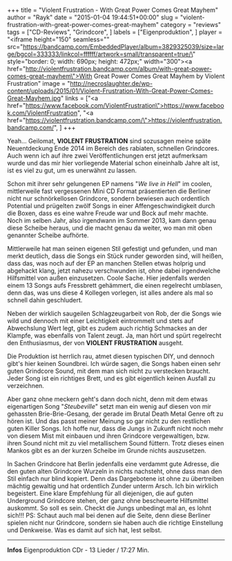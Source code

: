 +++
title = "Violent Frustration - With Great Power Comes Great Mayhem"
author = "Rayk"
date = "2015-01-04 19:44:51+00:00"
slug = "violent-frustration-with-great-power-comes-great-mayhem"
category = "reviews"
tags = ["CD-Reviews", "Grindcore", ]
labels = ["Eigenproduktion", ]
player = "<iframe height=\"150\" seamless=\"\" src=\"https://bandcamp.com/EmbeddedPlayer/album=3829325039/size=large/bgcol=333333/linkcol=ffffff/artwork=small/transparent=true/\" style=\"border: 0; width: 690px; height: 472px;\" width=\"300\"><a href=\"http://violentfrustration.bandcamp.com/album/with-great-power-comes-great-mayhem\">With Great Power Comes Great Mayhem by Violent Frustration</a></iframe>"
image = "http://necroslaughter.de/wp-content/uploads/2015/01/Violent-Frustration-With-Great-Power-Comes-Great-Mayhem.jpg"
links = ["<a href=\"https://www.facebook.com/ViolentFrustration\">https://www.facebook.com/ViolentFrustration</a>", "<a href=\"https://violentfrustration.bandcamp.com/\">https://violentfrustration.bandcamp.com/</a>", ]
+++

Yeah... Geilomat, **VIOLENT FRUSTRATION** sind sozusagen meine späte Neuentdeckung Ende 2014 im Bereich des rabiaten, schnellen Grindcores. Auch wenn ich auf ihre zwei Veröffentlichungen erst jetzt aufmerksam wurde und das mir hier vorliegende Material schon eineinhalb Jahre alt ist, ist es viel zu gut, um es unerwähnt zu lassen.

Schon mit ihrer sehr gelungenen EP namens "_We live in Hell_" im coolen, mittlerweile fast vergessenen Mini CD Format präsentierten die Berliner nicht nur schnörkellosen Grindcore, sondern bewiesen auch ordentlich Potential und prügelten zwölf Songs in einer Affengeschwindigkeit durch die Boxen, dass es eine wahre Freude war und Bock auf mehr machte. Noch im selben Jahr, also irgendwann im Sommer 2013, kam dann genau diese Scheibe heraus, und die macht genau da weiter, wo man mit oben genannter Scheibe aufhörte.

Mittlerweile hat man seinen eigenen Stil gefestigt und gefunden, und man merkt deutlich, dass die Songs ein Stück runder geworden sind, will heißen, dass das, was noch auf der EP an manchen Stellen etwas holprig und abgehackt klang, jetzt nahezu verschwunden ist, ohne dabei irgendwelche Hilfsmittel von außen einzusetzen. Coole Sache. Hier jedenfalls werden einem 13 Songs aufs Fressbrett gehämmert, die einen regelrecht umblasen, denn das, was uns diese 4 Kollegen vorlegen, ist alles andere als mal so schnell dahin geschludert.

Neben der wirklich saugeilen Schlagzeugarbeit von Rob, der die Songs wie wild und dennoch mit einer Leichtigkeit eintrommelt und stets auf Abwechslung Wert legt, gibt es zudem auch richtig Schmackes an der Klampfe, was ebenfalls von Talent zeugt. Ja, man hört und spürt regelrecht den Enthusiasmus, der von **VIOLENT FRUSTRATION** ausgeht.

Die Produktion ist herrlich rau, atmet diesen typischen DIY, und dennoch gibt's hier keinen Soundbrei. Ich würde sagen, die Songs haben einen sehr guten Grindcore Sound, mit dem man sich nicht zu verstecken braucht. Jeder Song ist ein richtiges Brett, und es gibt eigentlich keinen Ausfall zu verzeichnen.

Aber ganz ohne meckern geht's dann doch nicht, denn mit dem etwas eigenartigen Song "_Steubeville_" setzt man ein wenig auf diesen von mir gehassten Brie-Brie-Gesang, der gerade im Brutal Death Metal Genre oft zu hören ist. Und das passt meiner Meinung so gar nicht zu den restlichen guten Killer Songs. Ich hoffe nur, dass die Jungs in Zukunft nicht noch mehr von diesem Mist mit einbauen und ihren Grindcore vergewaltigen, bzw. ihren Sound nicht mit zu viel metallischem Sound füttern. Trotz dieses einen Mankos gibt es an der kurzen Scheibe im Grunde nichts auszusetzen.

In Sachen Grindcore hat Berlin jedenfalls eine verdammt gute Adresse, die den guten alten Grindcore Wurzeln in nichts nachsteht, ohne dass man den Stil einfach nur blind kopiert. Denn das Dargebotene ist ohne zu übertreiben mächtig gewaltig und hat ordentlich Zunder unterm Arsch. Ich bin wirklich begeistert. Eine klare Empfehlung für all diejenigen, die auf guten Underground Grindcore stehen, der ganz ohne bescheuerte Hilfsmittel auskommt. So soll es sein. Checkt die Jungs unbedingt mal an, es lohnt sich!!! PS: Schaut auch mal bei denen auf die Seite, denn diese Berliner spielen nicht nur Grindcore, sondern sie haben auch die richtige Einstellung und Denkweise. Was es damit auf sich hat, lest selbst.





---
**Infos**
Eigenproduktion
CDr - 13 Lieder / 17:27 Min.
